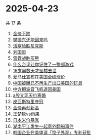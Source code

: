 # 2025-04-23

共 17 条

<!-- BEGIN ZHIHUSEARCH -->
<!-- 最后更新时间 Wed Apr 23 2025 19:10:38 GMT+0800 (China Standard Time) -->
1. [金价下跌](https://www.zhihu.com/search?q=金价下跌)
1. [樊振东还能回来吗](https://www.zhihu.com/search?q=樊振东还能回来吗)
1. [活塞险胜尼克斯](https://www.zhihu.com/search?q=活塞险胜尼克斯)
1. [刘国梁](https://www.zhihu.com/search?q=刘国梁)
1. [雷霆战胜灰熊](https://www.zhihu.com/search?q=雷霆战胜灰熊)
1. [什么台词让你记住了一整部游戏](https://www.zhihu.com/search?q=什么台词让你记住了一整部游戏)
1. [16岁奥数天才坠楼去世](https://www.zhihu.com/search?q=16岁奥数天才坠楼去世)
1. [爱马仕宣布在美国全线涨价](https://www.zhihu.com/search?q=爱马仕宣布在美国全线涨价)
1. [中国被曝已不再生产出口美国的玩具](https://www.zhihu.com/search?q=中国被曝已不再生产出口美国的玩具)
1. [中方把波音飞机退回美国](https://www.zhihu.com/search?q=中方把波音飞机退回美国)
1. [a股又现天价离婚](https://www.zhihu.com/search?q=a股又现天价离婚)
1. [皮亚斯特里夺冠](https://www.zhihu.com/search?q=皮亚斯特里夺冠)
1. [金价再创新高](https://www.zhihu.com/search?q=金价再创新高)
1. [王楚钦vs雨果](https://www.zhihu.com/search?q=王楚钦vs雨果)
1. [日本米价暴涨](https://www.zhihu.com/search?q=日本米价暴涨)
1. [湖南平江发生一起意外翻船事件](https://www.zhihu.com/search?q=湖南平江发生一起意外翻船事件)
1. [韩国企业在美申请「饺子外观」专利获批](https://www.zhihu.com/search?q=韩国企业在美申请「饺子外观」专利获批)
<!-- END ZHIHUSEARCH -->
